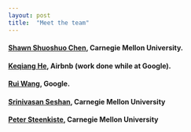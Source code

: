 ```yaml
---
layout: post
title:  "Meet the team"
---
```

#### [Shawn Shuoshuo Chen][shawn], Carnegie Mellon University.

#### [Keqiang He][keqiang], Airbnb (work done while at Google).

#### [Rui Wang][rui], Google.

#### [Srinivasan Seshan][srini], Carnegie Mellon University

#### [Peter Steenkiste][peter], Carnegie Mellon University


[shawn]:   http://www.cs.cmu.edu/~shuoshuc
[keqiang]: https://keqianghe.github.io/
[rui]:     https://research.google/people/106923/
[srini]:   https://www.cs.cmu.edu/~srini/
[peter]:   https://www.cs.cmu.edu/~prs/
